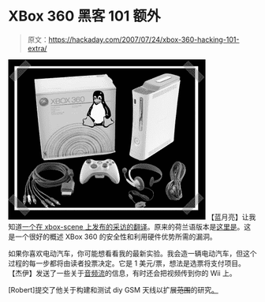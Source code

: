 # XBox 360 黑客 101 额外

> 原文：<https://hackaday.com/2007/07/24/xbox-360-hacking-101-extra/>

![](img/fd7ed7d22bac4cd38bf7038c7bd3fc13.png)
【蓝月亮】让我知道[一个在 xbox-scene 上发布的采访的翻译](http://www.xbox-scene.com/xbox1data/sep/EElVEypkZFjtoCbBrp.php)。原来的荷兰语版本是[这里是](http://www.xlife.nl/article.php?id=21676)。这是一个很好的概述 XBox 360 的安全性和利用硬件优势所需的漏洞。

如果你喜欢电动汽车，你可能想看看我的最新实验。我会造一辆电动汽车，但这个过程的每一步都将由读者投票决定。它是 1 美元/票，想法是选票将支付项目。
【杰伊】发送了一些关于[音频流](http://www.hackmiiwii.com/2007/01/01/winamp-wii-streaming/)的信息，有时还会把视频传到你的 Wii 上。

[Robert]提交了他关于构建和测试 diy GSM 天线以扩展~~范围~~的研究[。](http://273k.net/gsm/designing-and-building-a-gsm-antenna/)